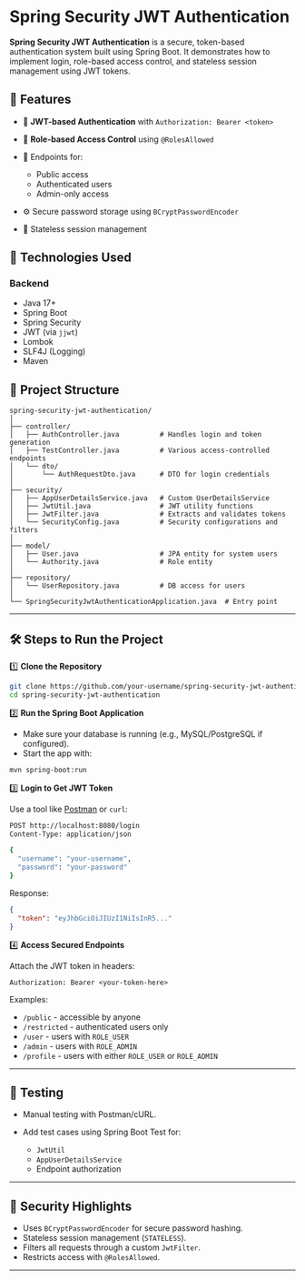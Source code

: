 # Spring Security JWT Authentication

**Spring Security JWT Authentication** is a secure, token-based authentication system built using Spring Boot. It demonstrates how to implement login, role-based access control, and stateless session management using JWT tokens.

## 🌟 Features

* 🔐 **JWT-based Authentication** with `Authorization: Bearer <token>`
* 👤 **Role-based Access Control** using `@RolesAllowed`
* 📂 Endpoints for:

  * Public access
  * Authenticated users
  * Admin-only access
* ⚙️ Secure password storage using `BCryptPasswordEncoder`
* 🔄 Stateless session management

## 🔧 Technologies Used

### Backend

* Java 17+
* Spring Boot
* Spring Security
* JWT (via `jjwt`)
* Lombok
* SLF4J (Logging)
* Maven

## 📁 Project Structure

```
spring-security-jwt-authentication/
│
├── controller/
│   ├── AuthController.java          # Handles login and token generation
│   ├── TestController.java          # Various access-controlled endpoints
│   └── dto/
│       └── AuthRequestDto.java      # DTO for login credentials
│
├── security/
│   ├── AppUserDetailsService.java   # Custom UserDetailsService
│   ├── JwtUtil.java                 # JWT utility functions
│   ├── JwtFilter.java               # Extracts and validates tokens
│   └── SecurityConfig.java          # Security configurations and filters
│
├── model/
│   ├── User.java                    # JPA entity for system users
│   └── Authority.java               # Role entity
│
├── repository/
│   └── UserRepository.java          # DB access for users
│
└── SpringSecurityJwtAuthenticationApplication.java  # Entry point
```

---

## 🛠️ Steps to Run the Project

1️⃣ **Clone the Repository**

```bash
git clone https://github.com/your-username/spring-security-jwt-authentication.git
cd spring-security-jwt-authentication
```

2️⃣ **Run the Spring Boot Application**

* Make sure your database is running (e.g., MySQL/PostgreSQL if configured).
* Start the app with:

```bash
mvn spring-boot:run
```

3️⃣ **Login to Get JWT Token**

Use a tool like [Postman](https://www.postman.com/) or `curl`:

```bash
POST http://localhost:8080/login
Content-Type: application/json

{
  "username": "your-username",
  "password": "your-password"
}
```

Response:

```json
{
  "token": "eyJhbGciOiJIUzI1NiIsInR5..."
}
```

4️⃣ **Access Secured Endpoints**

Attach the JWT token in headers:

```
Authorization: Bearer <your-token-here>
```

Examples:

* `/public` - accessible by anyone
* `/restricted` - authenticated users only
* `/user` - users with `ROLE_USER`
* `/admin` - users with `ROLE_ADMIN`
* `/profile` - users with either `ROLE_USER` or `ROLE_ADMIN`

---

## 🧪 Testing

* Manual testing with Postman/cURL.
* Add test cases using Spring Boot Test for:

  * `JwtUtil`
  * `AppUserDetailsService`
  * Endpoint authorization

---

## 🔐 Security Highlights

* Uses `BCryptPasswordEncoder` for secure password hashing.
* Stateless session management (`STATELESS`).
* Filters all requests through a custom `JwtFilter`.
* Restricts access with `@RolesAllowed`.

---
